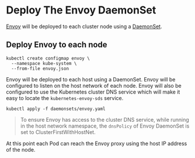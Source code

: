 # Deploy The Envoy DaemonSet

[Envoy](https://lyft.github.io/envoy/docs/intro/what_is_envoy.html) will be deployed to each cluster node using a [DaemonSet](https://kubernetes.io/docs/concepts/workloads/controllers/daemonset).

## Deploy Envoy to each node

```
kubectl create configmap envoy \
  --namespace kube-system \
  --from-file envoy.json 
```

Envoy will be deployed to each host using a DaemonSet. Envoy will be configured to listen on the host network of each node. Envoy will also be configured to use the Kubernetes cluster DNS service which will make it easy to locate the `kubernetes-envoy-sds` service. 

```
kubectl apply -f daemonsets/envoy.yaml
```

> To ensure Envoy has access to the cluster DNS service, while running in the host network namespace, the `dnsPolicy` of Envoy DaemonSet is set to ClusterFirstWithHostNet.

At this point each Pod can reach the Envoy proxy using the host IP address of the node.

